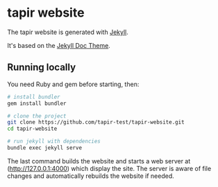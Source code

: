 # tapir website

The tapir website is generated with [Jekyll](http://jekyllrb.com).

It's based on the [Jekyll Doc Theme](https://github.com/aksakalli/jekyll-doc-theme).

## Running locally

You need Ruby and gem before starting, then:

```bash
# install bundler
gem install bundler

# clone the project
git clone https://github.com/tapir-test/tapir-website.git
cd tapir-website

# run jekyll with dependencies
bundle exec jekyll serve
```
The last command builds the website and starts a web server at (http://127.0.0.1:4000) which display the site. The server is aware of file changes and automatically rebuilds the website if needed.
